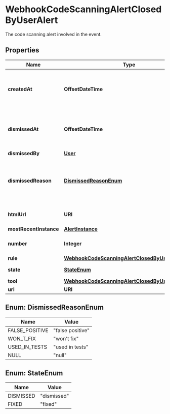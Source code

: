

# WebhookCodeScanningAlertClosedByUserAlert

The code scanning alert involved in the event.

## Properties

| Name | Type | Description | Notes |
|------------ | ------------- | ------------- | -------------|
|**createdAt** | **OffsetDateTime** | The time that the alert was created in ISO 8601 format: &#x60;YYYY-MM-DDTHH:MM:SSZ.&#x60; |  |
|**dismissedAt** | **OffsetDateTime** | The time that the alert was dismissed in ISO 8601 format: &#x60;YYYY-MM-DDTHH:MM:SSZ&#x60;. |  |
|**dismissedBy** | [**User**](User.md) |  |  |
|**dismissedReason** | [**DismissedReasonEnum**](#DismissedReasonEnum) | The reason for dismissing or closing the alert. Can be one of: &#x60;false positive&#x60;, &#x60;won&#39;t fix&#x60;, and &#x60;used in tests&#x60;. |  |
|**htmlUrl** | **URI** | The GitHub URL of the alert resource. |  |
|**mostRecentInstance** | [**AlertInstance**](AlertInstance.md) |  |  [optional] |
|**number** | **Integer** | The code scanning alert number. |  |
|**rule** | [**WebhookCodeScanningAlertClosedByUserAlertRule**](WebhookCodeScanningAlertClosedByUserAlertRule.md) |  |  |
|**state** | [**StateEnum**](#StateEnum) | State of a code scanning alert. |  |
|**tool** | [**WebhookCodeScanningAlertClosedByUserAlertTool**](WebhookCodeScanningAlertClosedByUserAlertTool.md) |  |  |
|**url** | **URI** |  |  |



## Enum: DismissedReasonEnum

| Name | Value |
|---- | -----|
| FALSE_POSITIVE | &quot;false positive&quot; |
| WON_T_FIX | &quot;won&#39;t fix&quot; |
| USED_IN_TESTS | &quot;used in tests&quot; |
| NULL | &quot;null&quot; |



## Enum: StateEnum

| Name | Value |
|---- | -----|
| DISMISSED | &quot;dismissed&quot; |
| FIXED | &quot;fixed&quot; |



